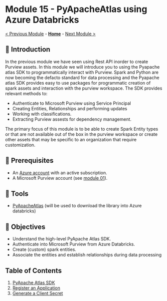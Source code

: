 # Module 15 - PyApacheAtlas using Azure Databricks

[< Previous Module](../modules/module09.md) - **[Home](../README.md)** - [Next Module >](../modules/module11.md)

## :loudspeaker: Introduction

In the previous module we have seen using Rest API inorder to create Purview assets. In this module we will introduce you to using the Pyapache atlas SDK to programmatically interact with Purview. Spark and Python are now becoming the defacto standard for data processing and the Pyapache atlas SDK provides easy to use packages for programmatic creation of spark assets and interaction with the purview workspace. The SDK provides relevant methods to:

* Authenticate to Microsoft Purview using Service Principal
* Creating Entities, Relationships and performing updates 
* Working with classifications.
* Extracting Purview assests for dependency management.

The primary focus of this module is to be able to create Spark Entity types or that are not available out of the box in the purview workspace or create  other assets that may be specific to an organization that require customization.

## :thinking: Prerequisites

* An [Azure account](https://azure.microsoft.com/free/) with an active subscription.
* A Microsoft Purview account (see [module 01](../modules/module01.md)).

## :hammer: Tools

* [PyApacheAtlas](https://pypi.org/project/pyapacheatlas/) (will be used to download the library into Azure databricks)

## :dart: Objectives

* Understand the high-level PyApache Atlas SDK.
* Authenticate into Microsoft Purview from Azure Databricks.
* Create (custom) spark entities.
* Associate the entities and establish relationships during data processing

## Table of Contents
1. [PyApache Atlas SDK](#1-Pyapache-atlas-SDK)
2. [Register an Application](#2-register-an-application)
3. [Generate a Client Secret](#3-generate-a-client-secret)
